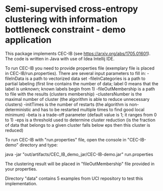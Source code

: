 # Semi-supervised cross-entropy clustering with information bottleneck constraint - demo application

This package implements CEC-IB (see https://arxiv.org/abs/1705.01601). The code is written in Java with use of Idea Intellij IDE.

To run CEC-IB you need to provide properties file (exemplary file is placed in CEC-IB/run.properties). There are several input parameters to fill in:
-fileInData is a path to vectorized data set
-fileInCategories is a path to partial labeling (first line contains the number of data; label 0 means that the label is unknown; known labels begin from 1)
-fileOutMembership is a path to file with the results (clusters membership)
-clustersNumber is the maximal number of cluster (the algorithm is able to reduce unnecessary clusters)
-initTimes is the number of restarts (the algorithm is non-deterministic and has to be restarted multiple times to find good local minimum)
-beta is a trade-off parameter (default value is 1; it ranges from 0 to 1)
-eps is a threshold used to determine cluster reduction (is the fraction of data that belongs to a given cluster falls below eps then this cluster is reduced)

To run CEC-IB with "run.properties" file, open the console in "CEC-IB-demo" directory and type: 

java -jar "out/artifacts/CEC_IB_demo_jar/CEC-IB-demo.jar" run.properties

The clustering result will be placed in "fileOutMembership" file provided in your properties.

Directory "data" contains 5 examples from UCI repository to test this implementation.
